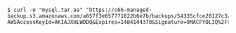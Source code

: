 <!-- usedin: [ _includes/_inlines/AddIns/common/database-backups/database-backups_manually-download-v1.md] -->

```

$ curl -o "mysql.tar.aa" "https://c66-managed-backup.s3.amazonaws.com/a657f3e657771822b6e7b/backups/54335cfce20127c3/mysql/OsZOe/2017.01.11.14.00.21/mysql.tar.aa?AWSAccessKeyId=AKIAJXHLWDDQ&Expires=1484144370&Signature=9MACFYOLIQ%2FsXqqqi"

```
